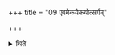 +++
title = "09 एवमेकयैकयोत्सर्गम्"

+++

<details><summary>थिते</summary>

9. In the same manner (he measures) by means of each (finger) (each-time) leaving out (the earlier used finger).
</details>
